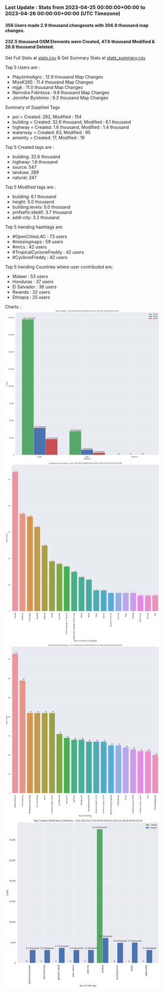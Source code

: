 ### Last Update : Stats from 2023-04-25 00:00:00+00:00 to 2023-04-26 00:00:00+00:00 (UTC Timezone)

#### 356 Users made 2.9 thousand changesets with 306.9 thousand map changes.
#### 232.5 thousand OSM Elements were Created, 47.6 thousand Modified & 26.8 thousand Deleted.
Get Full Stats at [stats.csv](/stats/hotosm/Daily/stats.csv)
 & Get Summary Stats at [stats_summary.csv](/stats/hotosm/Daily/stats_summary.csv)

Top 5 Users are : 
- PlayzinhoAgro : 12.9 thousand Map Changes
- MissK265 : 11.4 thousand Map Changes
- mjgk : 11.0 thousand Map Changes
- Narindra Fidintsoa : 9.8 thousand Map Changes
- Jennifer Byishimo : 9.3 thousand Map Changes

Summary of Supplied Tags
- poi = Created: 282, Modified : 154
- building = Created: 32.6 thousand, Modified : 6.1 thousand
- highway = Created: 1.6 thousand, Modified : 1.4 thousand
- waterway = Created: 63, Modified : 95
- amenity = Created: 17, Modified : 19


Top 5 Created tags are :
- building: 32.6 thousand
- highway: 1.6 thousand
- source: 547
- landuse: 289
- natural: 247


Top 5 Modified tags are :
- building: 6.1 thousand
- height: 5.0 thousand
- building:levels: 5.0 thousand
- pmfsefin:idedif: 3.7 thousand
- addr:city: 3.2 thousand


Top 5 trending hashtags are:
- #OpenCitiesLAC : 73 users
- #missingmaps : 59 users
- #mrcs : 42 users
- #TropicalCycloneFreddy : 42 users
- #CycloneFreddy : 42 users


Top 5 trending Countries where user contributed are:
- Malawi : 53 users
- Honduras : 37 users
- El Salvador : 36 users
- Rwanda : 32 users
- Ethiopia : 25 users


 Charts : 
![Alt text](./stats_osm_changes.png) 
![Alt text](./stats_users_per_country.png) 
![Alt text](./stats_users_per_hashtag.png) 
![Alt text](./stats_tags.png) 
